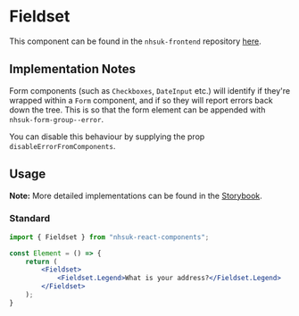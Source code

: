 # Fieldset

This component can be found in the `nhsuk-frontend` repository [here](https://github.com/nhsuk/nhsuk-frontend/tree/master/packages/components/fieldset).

## Implementation Notes

Form components (such as `Checkboxes`, `DateInput` etc.) will identify if they're wrapped within a `Form` component, and if so they will report errors back down the tree. This is so that the form element can be appended with `nhsuk-form-group--error`.

You can disable this behaviour by supplying the prop `disableErrorFromComponents`.

## Usage

**Note:** More detailed implementations can be found in the [Storybook](https://tomdango.github.io/nhsuk-react-components).

### Standard

```jsx
import { Fieldset } from "nhsuk-react-components";

const Element = () => {
    return (
        <Fieldset>
            <Fieldset.Legend>What is your address?</Fieldset.Legend>
        </Fieldset>
    );
}
```
